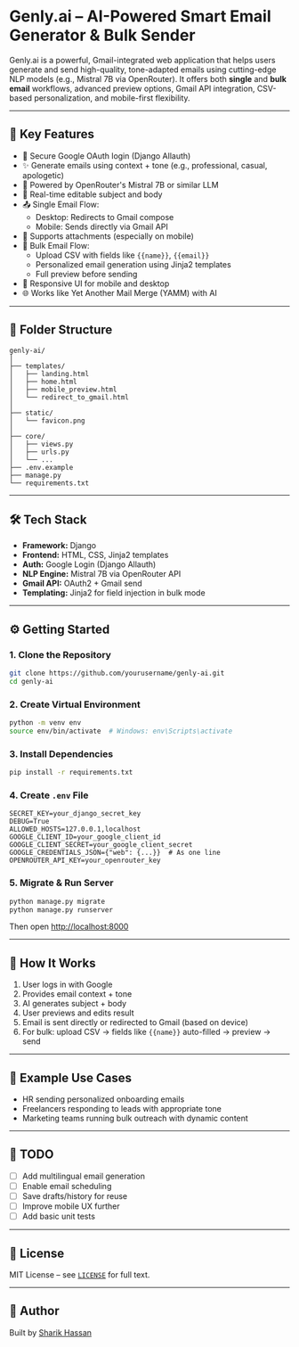 # Genly.ai  – AI-Powered Smart Email Generator & Bulk Sender

Genly.ai is a powerful, Gmail-integrated web application that helps users generate and send high-quality, tone-adapted emails using cutting-edge NLP models (e.g., Mistral 7B via OpenRouter). It offers both **single** and **bulk email** workflows, advanced preview options, Gmail API integration, CSV-based personalization, and mobile-first flexibility.

---

## 🌟 Key Features

- 🔐 Secure Google OAuth login (Django Allauth)
- ✨ Generate emails using context + tone (e.g., professional, casual, apologetic)
- 🧠 Powered by OpenRouter's Mistral 7B or similar LLM
- 📝 Real-time editable subject and body
- 📤 Single Email Flow:
  - Desktop: Redirects to Gmail compose
  - Mobile: Sends directly via Gmail API
- 📎 Supports attachments (especially on mobile)
- 📂 Bulk Email Flow:
  - Upload CSV with fields like `{{name}}`, `{{email}}`
  - Personalized email generation using Jinja2 templates
  - Full preview before sending
- 📱 Responsive UI for mobile and desktop
- 🌐 Works like Yet Another Mail Merge (YAMM) with AI

---

## 📁 Folder Structure

```
genly-ai/
│
├── templates/
│   ├── landing.html
│   ├── home.html
│   ├── mobile_preview.html
│   └── redirect_to_gmail.html
│
├── static/
│   └── favicon.png
│
├── core/
│   ├── views.py
│   ├── urls.py
│   └── ...
├── .env.example
├── manage.py
└── requirements.txt
```

---

## 🛠 Tech Stack

- **Framework:** Django
- **Frontend:** HTML, CSS, Jinja2 templates
- **Auth:** Google Login (Django Allauth)
- **NLP Engine:** Mistral 7B via OpenRouter API
- **Gmail API:** OAuth2 + Gmail send
- **Templating:** Jinja2 for field injection in bulk mode

---

## ⚙️ Getting Started

### 1. Clone the Repository

```bash
git clone https://github.com/yourusername/genly-ai.git
cd genly-ai
```

### 2. Create Virtual Environment

```bash
python -m venv env
source env/bin/activate  # Windows: env\Scripts\activate
```

### 3. Install Dependencies

```bash
pip install -r requirements.txt
```

### 4. Create `.env` File

```env
SECRET_KEY=your_django_secret_key
DEBUG=True
ALLOWED_HOSTS=127.0.0.1,localhost
GOOGLE_CLIENT_ID=your_google_client_id
GOOGLE_CLIENT_SECRET=your_google_client_secret
GOOGLE_CREDENTIALS_JSON={"web": {...}}  # As one line
OPENROUTER_API_KEY=your_openrouter_key
```

### 5. Migrate & Run Server

```bash
python manage.py migrate
python manage.py runserver
```

Then open [http://localhost:8000](http://localhost:8000)

---

## 🧠 How It Works

1. User logs in with Google
2. Provides email context + tone
3. AI generates subject + body
4. User previews and edits result
5. Email is sent directly or redirected to Gmail (based on device)
6. For bulk: upload CSV → fields like `{{name}}` auto-filled → preview → send

---

## 🧪 Example Use Cases

- HR sending personalized onboarding emails
- Freelancers responding to leads with appropriate tone
- Marketing teams running bulk outreach with dynamic content

---

## 📌 TODO

- [ ] Add multilingual email generation
- [ ] Enable email scheduling
- [ ] Save drafts/history for reuse
- [ ] Improve mobile UX further
- [ ] Add basic unit tests

---

## 📜 License

MIT License – see [`LICENSE`](LICENSE) for full text.

---

## 🙌 Author

Built by [Sharik Hassan](https://github.com/shark4real)
